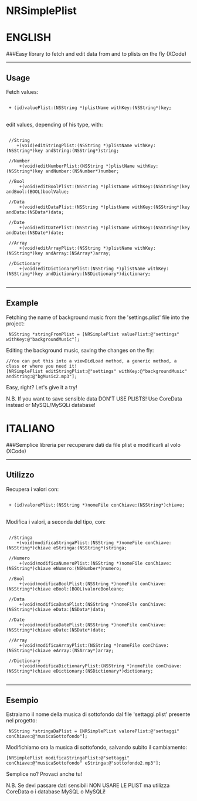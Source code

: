 NRSimplePlist
=============
ENGLISH
=============

###Easy library to fetch and edit data from and to plists on the fly (XCode)


---

## Usage


Fetch values:
<pre>
<code>
 + (id)valuePlist:(NSString *)plistName withKey:(NSString*)key;
</code>
</pre>


edit values, depending of his type, with:
<pre>
<code>
 //String
    +(void)editStringPlist:(NSString *)plistName withKey:(NSString*)key andString:(NSString*)string;

 //Number
	 +(void)editNumberPlist:(NSString *)plistName withKey:(NSString*)key andNumber:(NSNumber*)number;

 //Bool
	 +(void)editBoolPlist:(NSString *)plistName withKey:(NSString*)key andBool:(BOOL)boolValue;

 //Data
	 +(void)editDataPlist:(NSString *)plistName withKey:(NSString*)key andData:(NSData*)data;

 //Date
	 +(void)editDatePlist:(NSString *)plistName withKey:(NSString*)key andDate:(NSDate*)date;

 //Array
	 +(void)editArrayPlist:(NSString *)plistName withKey:(NSString*)key andArray:(NSArray*)array;

 //Dictionary
	 +(void)editDictionaryPlist:(NSString *)plistName withKey:(NSString*)key andDictionary:(NSDictionary*)dictionary;
</code>
</pre>

---
## Example

Fetching the name of background music from the 'settings.plist' file into the project:

	 NSString *stringFromPlist = [NRSimplePlist valuePlist:@"settings" withKey:@"backgroundMusic"];


Editing the background music, saving the changes on the fly:

	//You can put this into a viewDidLoad method, a generic method, a class or where you need it!
	[NRSimplePlist editStringPlist:@"settings" withKey:@"backgroundMusic" andString:@"bgMusic2.mp3"];


Easy, right?
Let's give it a try!


N.B. If you want to save sensible data DON'T USE PLISTS! Use CoreData instead or MySQL/MySQLi database!




ITALIANO
=============
###Semplice libreria per recuperare dati da file plist e modificarli al volo (XCode)


---

## Utilizzo


Recupera i valori con:
<pre>
<code>
 + (id)valorePlist:(NSString *)nomeFile conChiave:(NSString*)chiave;
</code>
</pre>


Modifica i valori, a seconda del tipo, con:
<pre>
<code>
 //Stringa
    +(void)modificaStringaPlist:(NSString *)nomeFile conChiave:(NSString*)chiave eStringa:(NSString*)stringa;

 //Numero
	 +(void)modificaNumeroPlist:(NSString *)nomeFile conChiave:(NSString*)chiave eNumero:(NSNumber*)numero;

 //Bool
	 +(void)modificaBoolPlist:(NSString *)nomeFile conChiave:(NSString*)chiave eBool:(BOOL)valoreBooleano;

 //Data
	 +(void)modificaDataPlist:(NSString *)nomeFile conChiave:(NSString*)chiave eData:(NSData*)data;

 //Date
	 +(void)modificaDatePlist:(NSString *)nomeFile conChiave:(NSString*)chiave eDate:(NSDate*)date;

 //Array
	 +(void)modificaArrayPlist:(NSString *)nomeFile conChiave:(NSString*)chiave eArray:(NSArray*)array;

 //Dictionary
	 +(void)modificaDictionaryPlist:(NSString *)nomeFile conChiave:(NSString*)chiave eDictionary:(NSDictionary*)dictionary;
</code>
</pre>

---
## Esempio

Estraiamo il nome della musica di sottofondo dal file 'settaggi.plist' presente nel progetto:

	 NSString *stringaDaPlist = [NRSimplePlist valorePlist:@"settaggi" conChiave:@"musicaSottofondo"];


Modifichiamo ora la musica di sottofondo, salvando subito il cambiamento:

	[NRSimplePlist modificaStringaPlist:@"settaggi" conChiave:@"musicaSottofondo" eStringa:@"sottofondo2.mp3"];


Semplice no?
Provaci anche tu!


N.B. Se devi passare dati sensibili NON USARE LE PLIST ma utilizza CoreData o i database MySQL o MySQLi!
